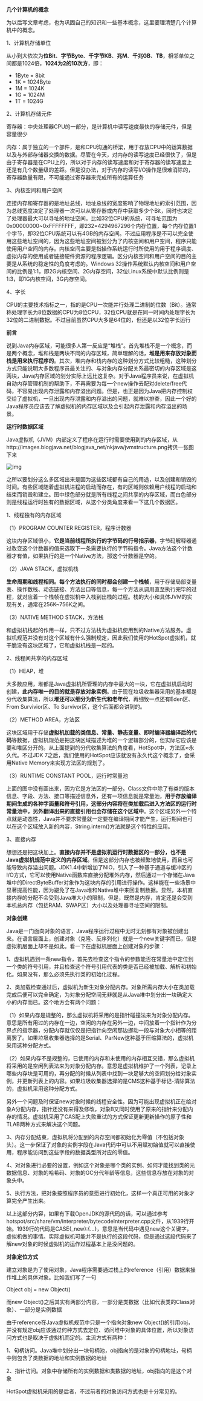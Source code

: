 **几个计算机的概念**

为以后写文章考虑，也为巩固自己的知识和一些基本概念，这里要理清楚几个计算机中的概念。

1、计算机存储单位

从小到大依次为**位Bit**、**字节Byte**、**千字节KB**、**兆M**、**千兆GB**、**TB**，相邻单位之间都是1024倍，**1024为2的10次方**，即：

- 1Byte = 8bit
- 1K = 1024Byte
- 1M = 1024K
- 1G = 1024M
- 1T = 1024G

2、计算机存储元件

寄存器：中央处理器CPU的一部分，是计算机中读写速度最快的存储元件，但是容量很少

内存：属于独立的一个部件，是和CPU沟通的桥梁，用于存放CPU中的运算数据以及与外部存储器交换的数据。尽管在今天，对内存的读写速度已经很快了，但是由于寄存器是在CPU上的，所以对于内存的读写速度和对于寄存器的读写速度上还是有几个数量级的差距。但是没办法，对于内存的读写I/O操作是很难消除的，寄存器数量有限，不可能通过寄存器来完成所有的运算任务

3、内核空间和用户空间

连接内存和寄存器的是地址总线，地址总线的宽度影响了物理地址的索引范围，因为总线宽度决定了处理器一次可以从寄存器或内存中获取多少个Bit，同时也决定了处理器最大可以寻址的地址空间。比如32位CPU的系统，可寻址范围为0x00000000~0xFFFFFFFF，即232=4294967296个内存位置，每个内存位置1个字节，即32位CPU系统可以有4GB的内存空间。不过应用程序是不可以完全使用这些地址空间的，因为这些地址空间被划分为了内核空间和用户空间，程序只能使用用户空间的内存。内核空间主要是指操作系统运行时所使用的用于程序调度、虚拟内存的使用或者链接硬件资源的程序逻辑。区分内核空间和用户空间的目的主要是从系统的稳定性的角度考虑的。Windows 32操作系统默认内核空间和用户空间的比例是1:1，即2G内核空间、2G内存空间，32位Linux系统中默认比例则是1:3，即1G内核空间，3G内存空间。

4、字长

CPU的主要技术指标之一，指的是CPU一次能并行处理二进制的位数（Bit）。通常称处理字长为8位数据的CPU为8位CPU，32位CPU就是在同一时间内处理字长为32位的二进制数据。不过目前虽然CPU大多是64位的，但还是以32位字长运行

 

**前言**

说到Java内存区域，可能很多人第一反应是“堆栈”。首先堆栈不是一个概念，而是两个概念，堆和栈是两块不同的内存区域，简单理解的话，**堆是用来存放对象而栈是用来执行程序的**。其次，堆内存和栈内存的这种划分方式比较粗糙，这种划分方式只能说明大多数程序员最关注的、与对象内存分配关系最密切的内存区域是这两块，Java内存区域的划分实际上远比这复杂。对于Java程序员来说，在虚拟机自动内存管理机制的帮助下，不再需要为每一个new操作去配对delete/free代码，不容易出现内存泄露和内存溢出问题。但是，也正是因为Java把内存控制权交给了虚拟机，一旦出现内存泄露和内存溢出的问题，就难以排查，因此一个好的Java程序员应该去了解虚拟机的内存区域以及会引起内存泄露和内存溢出的场景。

 

**运行时数据区域**

Java虚拟机（JVM）内部定义了程序在运行时需要使用到的内存区域，从http://images.blogjava.net/blogjava_net/nkjava/jvmstructure.png拷贝一张图下来

![img](https://images2015.cnblogs.com/blog/801753/201509/801753-20150921231724740-256908604.png)

之所以要划分这么多区域出来是因为这些区域都有自己的用途，以及创建和销毁的时间。有些区域随着虚拟机进程的启动而存在，有的区域则依赖用户线程的启动和结束而销毁和建立。图中绿色部分就是所有线程之间共享的内存区域，而白色部分则是线程运行时独有的数据区域，从这个分类角度来看一下这几个数据区。

1、线程独有的内存区域

（1）PROGRAM COUNTER REGISTER，程序计数器

这块内存区域很小，**它是当前线程所执行的字节码的行号指示器**，字节码解释器通过改变这个计数器的值来选取下一条需要执行的字节码指令。Java方法这个计数器才有值，如果执行的是一个Native方法，那这个计数器是空的。

（2）JAVA STACK，虚拟机栈

**生命周期和线程相同。**每个方法执行的同时都会创建一个**栈帧**，用于存储局部变量表、操作数栈、动态链接、方法出口等信息，每一个方法从调用直至执行完毕的过程，就对应着一个栈帧在虚拟机中入栈到出栈的过程。栈的大小和具体JVM的实现有关，通常在256K~756K之间。

（3）NATIVE METHOD STACK，方法栈

和虚拟机栈起的作用一样，只不过方法栈为虚拟机使用到的Native方法服务。虚拟机规范并没有对这个区域有什么强制规定，因此我们使用的HotSpot虚拟机，就干脆没有这块区域了，它和虚拟机栈是一起的。

2、线程间共享的内存区域

（1）HEAP，堆

大多数应用，堆都是Java虚拟机所管理的内存中最大的一块，它在虚拟机启动时创建，**此内存唯一的目的就是存放对象实例**。由于现在垃圾收集器采用的基本都是分代收集算法，所以**堆还可以细分为新生代和老年代**，再细致一点还有Eden区、From Survivior区、To Survivor区，这个后面都会讲到的。

（2）METHOD AREA，方法区

这块区域用于存储**虚拟机加载的类信息、常量、静态变量、即时编译器编译后的代码**等数据，虚拟机规范是把这块区域描述为堆的一个逻辑部分的，但实际它应该是要和堆区分开的。从上面提到的分代收集算法的角度看，HotSpot中，方法区≈永久代。不过JDK 7之后，我们使用的HotSpot应该就没有永久代这个概念了，会采用Native Memory来实现方法区的规划了。

（3）RUNTIME CONSTANT POOL，运行时常量池

上面的图中没有画出来，因为它是方法区的一部分。Class文件中除了有类的版本信息、字段、方法、接口等描述信息外，还有一项信息就是常量池，**用于存放编译期间生成的各种字面量和符号引用，这部分内容将在类加载后进入方法区的运行时常量池中，另外翻译出来的直接引用也会存储在这个区域中**。这个区域另外一个特点就是动态性，Java并不要求常量就一定要在编译期间才能产生，运行期间也可以在这个区域放入新的内容，String.intern()方法就是这个特性的应用。

3、直接内存

想想还是把这块加上。**直接内存并不是虚拟机运行时数据区的一部分，也不是Java虚拟机规范中定义的内存区域**。但是这部分内存也被频繁地使用，而且也可能导致内存溢出问题。JDK1.4中新增加了NIO，引入了一种基于通道与缓冲区的I/O方式，它可以使用Native函数库直接分配堆外内存，然后通过一个存储在Java堆中的DirectByteBuffer对象作为这块内存的引用进行操作。这样能在一些场景中显著提高性能，因为避免了在Java堆和Native堆中来回复制数据。显然，本机直接内存的分配不会受到Java堆大小的限制，但是，既然是内存，肯定还是会受到本机总内存（包括RAM、SWAP区）大小以及处理器寻址空间的限制。

 

**对象创建**

Java是一门面向对象的语言，Java程序运行过程中无时无刻都有对象被创建出来。在语言层面上，创建对象（克隆、反序列化）就是一个new关键字而已，但是虚拟机层面上却不是如此。看一下在虚拟机层面上创建对象的步骤：

1、虚拟机遇到一条new指令，首先去检查这个指令的参数能否在常量池中定位到一个类的符号引用，并且检查这个符号引用代表的类是否已经被加载、解析和初始化。如果没有，那么必须先执行类的初始化过程。

2、类加载检查通过后，虚拟机为新生对象分配内存。对象所需内存大小在类加载完成后便可以完全确定，为对象分配空间无非就是从Java堆中划分出一块确定大小的内存而已。这个地方会有两个问题：

（1）如果内存是规整的，那么虚拟机将采用的是指针碰撞法来为对象分配内存。意思是所有用过的内存在一边，空闲的内存在另外一边，中间放着一个指针作为分界点的指示器，分配内存就仅仅是把指针向空闲那边挪动一段与对象大小相等的距离罢了。如果垃圾收集器选择的是Serial、ParNew这种基于压缩算法的，虚拟机采用这种分配方式。

（2）如果内存不是规整的，已使用的内存和未使用的内存相互交错，那么虚拟机将采用的是空闲列表法来为对象分配内存。意思是虚拟机维护了一个列表，记录上哪些内存块是可用的，再分配的时候从列表中找到一块足够大的空间划分给对象实例，并更新列表上的内容。如果垃圾收集器选择的是CMS这种基于标记-清除算法的，虚拟机采用这种分配方式。

另外一个问题及时保证new对象时候的线程安全性。因为可能出现虚拟机正在给对象A分配内存，指针还没有来得及修改，对象B又同时使用了原来的指针来分配内存的情况。虚拟机采用了CAS配上失败重试的方式保证更新更新操作的原子性和TLAB两种方式来解决这个问题。

3、内存分配结束，虚拟机将分配到的内存空间都初始化为零值（不包括对象头）。这一步保证了对象的实例字段在Java代码中可以不用赋初始值就可以直接使用，程序能访问到这些字段的数据类型所对应的零值。

4、对对象进行必要的设置，例如这个对象是哪个类的实例、如何才能找到类的元数据信息、对象的哈希码、对象的GC分代年龄等信息，这些信息存放在对象的对象头中。

5、执行<init>方法，把对象按照程序员的意愿进行初始化，这样一个真正可用的对象才算完全产生出来。

以上这部分内容，如果有下载OpenJDK的源代码的话，可以通过参考hotspot/src/share/vm/interpreter/bytecodeInterpreter.cpp文件，从1939行开始。1939行的代码是CASE(_new):{...}，意思是当代码中遇见new这个关键字，虚拟机做的事情。实际虚拟机可能并不是执行的这段代码，但是通过这段代码来了解new对象的时候虚拟机的运作过程基本上是没问题的。

 

**对象定位方式**

建立对象是为了使用对象，Java程序需要通过栈上的reference（引用）数据来操作堆上的具体对象。比如我们写了一句

Object obj = new Object()

而new Object()之后其实有两部分内容，一部分是类数据（比如代表类的Class对象）、一部分是实例数据

由于reference在Java虚拟机规范中只是一个指向对象new Object()的引用obj，并没有规定obj应该通过何种方式去定位、访问堆中对象的具体位置，所以对象访问方式也是取决于虚拟机而定的。主流方式有两种：

1、句柄访问。Java堆中划分出一块句柄池，obj指向的是对象的句柄地址，句柄中则包含了类数据的地址和实例数据的地址

2、指针访问。对象中存储所有的实例数据和类数据的地址，obj指向的是这个对象

HotSpot虚拟机采用的是后者，不过前者的对象访问方式也是十分常见的。